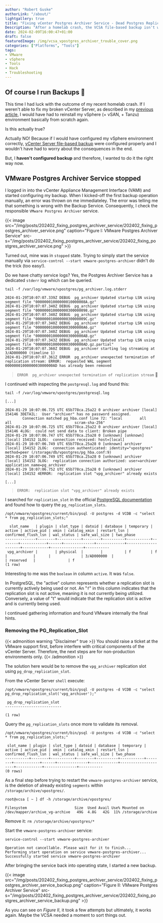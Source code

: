 ```yaml
---
author: "Robert Guske"
authorLink: "/about/"
lightgallery: true
title: "Fixing vCenter Postgres Archiver Service - Dead Postgres Replication Slot"
Description: "After a homelab crash, the VCSA file-based backup isn't working anymore. In this post I'm describing how I was able to get the VMware Postgres Archiver service back into operating state by interfere with vCenters vPostgres instance."
date: 2024-02-09T16:00:47+01:00
draft: false
featuredImage: /img/vcsa_vpostgres_archiver_trouble_cover.png
categories: ["Platforms", "Tools"]
tags:
- VMware
- vSphere
- Tools
- Hack
- Troubleshooting
---
```


## Of course I run Backups :lying_face:

This time I had luck with the outcome of my recent homelab crash. If I weren't able to fix my broken vCenter Server, as described in my [previous article](https://rguske.github.io/post/database-resurrection-reviving-postgres-on-vmware-vcenter/), I would have had to reinstall my vSphere (+ vSAN, + Tanzu) environment basically from scratch again.

Is this actually true?

Actually NO! Because if I would have configured my vSphere environment correctly, [vCenter Server file-based backup](https://docs.vmware.com/en/VMware-vSphere/8.0/vsphere-vcenter-installation/GUID-3EAED005-B0A3-40CF-B40D-85AD247D7EA4.html) were configured properly and I wouldn't have had to worry about the consequences in the end.

But, I **haven't configured backup** and therefore, I wanted to do it the right way now.

## VMware Postgres Archiver Service stopped

I logged in into the vCenter Appliance Management Interface (VAMI) and started configuring my backup. When I kicked-off the first backup operation manually, an error was thrown on me immediateley. The error was telling me that something is wrong with the Backup Service. Consequently, I check the responsible `VMware Postgres Archiver` service.

{{< image src="/img/posts/202402_fixing_postgres_archiver_service/202402_fixing_postgres_archiver_service.png" caption="Figure I: VMware Postgres Archiver Service" src-s="/img/posts/202402_fixing_postgres_archiver_service/202402_fixing_postgres_archiver_service.png" >}}

Turned out, mine was in `stopped` state. Trying to simply start the service manually via `service-control --start vmware-postgres-archiver` didn't do the trick (too easy!).

Do we have chatty service logs? Yes, the Postgres Archiver Service has a dedicated `stderr` log which can be queried.

`tail -f /var/log/vmware/vpostgres/pg_archiver.log.stderr`

```shell
2024-01-29T10:07:07.339Z DEBUG  pg_archiver Updated startup LSN using segment file "00000001000000010000008A.gz"
2024-01-29T10:07:07.340Z DEBUG  pg_archiver Updated startup LSN using segment file "000000010000000300000098.gz"
2024-01-29T10:07:07.340Z DEBUG  pg_archiver Updated startup LSN using segment file "00000001000000030000009C.gz"
2024-01-29T10:07:07.340Z DEBUG  pg_archiver Updated startup LSN using segment file "0000000100000003000000A6.gz"
2024-01-29T10:07:07.340Z DEBUG  pg_archiver Updated startup LSN using segment file "0000000100000003000000AB.gz"
2024-01-29T10:07:07.343Z DEBUG  pg_archiver Updated startup LSN using segment file "0000000100000003000000AD.gz.partial"
2024-01-29T10:07:07.360Z DEBUG  pg_archiver starting log streaming at 3/AD000000 (timeline 1)
2024-01-29T10:07:07.361Z ERROR  pg_archiver unexpected termination of replication stream: ERROR:  requested WAL segment 0000000100000003000000AD has already been removed
```

> `ERROR  pg_archiver unexpected termination of replication stream` :thinking:

I continued with inspecting the `postgresql.log` and found this:

```shell
tail -f /var/log/vmware/vpostgres/postgresql.log

[...]

2024-01-29 10:07:06.725 UTC 65b778ca.25a22 0 archiver archiver [local] 154146 3DETAIL:  User "archiver" has no password assigned.
        Connection matched pg_hba.conf line 72: "local        all             all                             scram-sha-256"
2024-01-29 10:07:06.725 UTC 65b778ca.25a22 0 archiver archiver [local] 154146 4LOG:  could not send data to client: Broken pipe
2024-01-29 10:07:06.747 UTC 65b778ca.25a28 0 [unknown] [unknown] [local] 154152 1LOG:  connection received: host=[local]
2024-01-29 10:07:06.749 UTC 65b778ca.25a28 0 [unknown] archiver [local] 154152 2LOG:  connection authenticated: identity="vpostgres" method=peer (/storage/db/vpostgres/pg_hba.conf:9)
2024-01-29 10:07:06.749 UTC 65b778ca.25a28 0 [unknown] archiver [local] 154152 3LOG:  replication connection authorized: user=archiver application_name=pg_archiver
2024-01-29 10:07:06.752 UTC 65b778ca.25a28 0 [unknown] archiver [local] 154152 4ERROR:  replication slot "vpg_archiver" already exists

[...]
```

> `ERROR:  replication slot "vpg_archiver" already exists`

I searched for `replication_slot` in the official [PostgreSQL documentation](https://www.postgresql.org/docs/14/view-pg-replication-slots.html) and found how to query the `pg_replication_slots`.

```shell
/opt/vmware/vpostgres/current/bin/psql -U postgres -d VCDB -c "select * from pg_replication_slots;"

  slot_name   | plugin | slot_type | datoid | database | temporary | active | active_pid | xmin | catalog_xmin | restart_lsn | confirmed_flush_lsn | wal_status | safe_wal_size | two_phase
--------------+--------+-----------+--------+----------+-----------+--------+------------+------+--------------+-------------+---------------------+------------+---------------+-----------
 vpg_archiver |        | physical  |        |          | f         | f      |            |      |              | 3/AD000000  |                     | reserved   |               | f
(1 row)
```

Interesting to me was the `boolean` in column `active`. It was `false`.

In PostgreSQL, the "active" column represents whether a replication slot is currently actively being used or not. An "`f`" in this column indicates that the replication slot is not active, meaning it is not currently being utilized. Conversely, a value of "t" would indicate that the replication slot is active and is currently being used.

I continued gathering information and found VMware internally the final hints.

### Removing the PG_Replication_Slot

{{< admonition warning "Disclaimer" true >}}
You should raise a ticket at the VMware support first, before interfere with critical components of the vCenter Server. Therefore, the next steps are for non-production environments only.
{{< /admonition >}}

The solution here would be to remove the `vpg_archiver` replication slot using `pg_drop_replication_slot`.

From the vCenter Server `shell` execute:

```shell
/opt/vmware/vpostgres/current/bin/psql -U postgres -d VCDB -c "select pg_drop_replication_slot('vpg_archiver');"

 pg_drop_replication_slot
--------------------------

(1 row)
```

Query the `pg_replication_slots` once more to validate its removal.

```shell
/opt/vmware/vpostgres/current/bin/psql -U postgres -d VCDB -c "select * from pg_replication_slots;"

 slot_name | plugin | slot_type | datoid | database | temporary | active | active_pid | xmin | catalog_xmin | restart_lsn | confirmed_flush_lsn | wal_status | safe_wal_size | two_phase
-----------+--------+-----------+--------+----------+-----------+--------+------------+------+--------------+-------------+---------------------+------------+---------------+-----------
(0 rows)
```

As a final step before trying to restart the `vmware-postgres-archiver` service, is the deletion of already existing `segments` within `/storage/archive/vpostgres/`.

```shell
root@vcsa [ ~ ] df -h /storage/archive/vpostgres/

Filesystem                      Size  Used Avail Use% Mounted on
/dev/mapper/archive_vg-archive   49G  4.8G   42G  11% /storage/archive
```

Remove it: `rm /storage/archive/vpostgres/*`

Start the `vmware-postgres-archiver` service:

```shell
service-control --start vmware-postgres-archiver

Operation not cancellable. Please wait for it to finish...
Performing start operation on service vmware-postgres-archiver...
Successfully started service vmware-postgres-archiver
```

After bringing the service back into operating state, I started a new backup.

{{< image src="/img/posts/202402_fixing_postgres_archiver_service/202402_fixing_postgres_archiver_service_backup.png" caption="Figure II: VMware Postgres Archiver Service" src-s="/img/posts/202402_fixing_postgres_archiver_service/202402_fixing_postgres_archiver_service_backup.png" >}}

As you can see on *Figure II*, it took a few attempts but ultimately, it works again. Maybe the VCSA needed a moment to sort things out.
